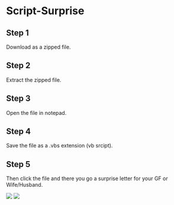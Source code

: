# Script-Surprise

## Step 1

Download as a zipped file.

## Step 2

Extract the zipped file.

## Step 3

Open the file in notepad.

## Step 4

Save the file as a .vbs extension (vb srcipt).

## Step 5

Then click the file and there you go a surprise letter for your GF or Wife/Husband.


[![](https://img.shields.io/badge/Gmail-carlandrewcastanas55@gmail.com-red)](mailto:carlandrewcastanas55@gmail.com) [![](https://img.shields.io/badge/Linkedin-Carl%20Andrew%20Casta%C3%B1as-blue)](https://www.linkedin.com/in/carlcastanas/)

